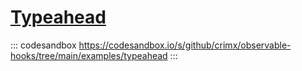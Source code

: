# [Typeahead](https://github.com/crimx/observable-hooks/tree/main/examples/typeahead)

::: codesandbox https://codesandbox.io/s/github/crimx/observable-hooks/tree/main/examples/typeahead
:::
